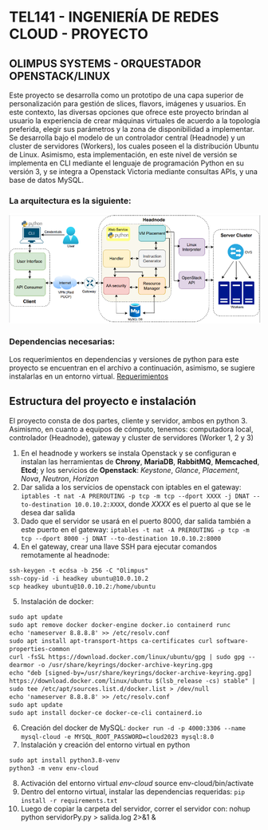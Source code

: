 # TEL141 - INGENIERÍA DE REDES CLOUD - PROYECTO
## OLIMPUS SYSTEMS - ORQUESTADOR OPENSTACK/LINUX
Este proyecto se desarrolla como un prototipo de una capa superior de personalización para gestión de slices, flavors, imágenes y usuarios. En este contexto, las diversas opciones que ofrece este proyecto brindan al usuario la experiencia de crear máquinas virtuales de acuerdo a la topología preferida, elegir sus parámetros y la zona de disponibilidad a implementar.
Se desarrolla bajo el modelo de un controlador central (Headnode) y un cluster de servidores (Workers), los cuales poseen el la distribución Ubuntu de Linux. Asimismo, esta implementación, en este nivel de versión se implementa en CLI mediante el lenguaje de programación Python en su versión 3, y se integra a Openstack Victoria mediante consultas APIs, y una base de datos MySQL.
### La arquitectura es la siguiente:
![Arquitectura de la aplicación](arquitectura.png)
### Dependencias necesarias:
Los requerimientos en dependencias y versiones de python para este proyecto se encuentran en el archivo a continuación, asimismo, se sugiere instalarlas en un entorno virtual.
[Requerimientos](requirements.txt)
## Estructura del proyecto e instalación
El proyecto consta de dos partes, cliente y servidor, ambos en python 3.
Asimismo, en cuanto a equipos de cómputo, tenemos: computadora local, controlador (Headnode), gateway y cluster de servidores (Worker 1, 2 y 3)
1. En el headnode y workers se instala Openstack y se configuran e instalan las herramientas de **Chrony**, **MariaDB**, **RabbitMQ**, **Memcached**, **Etcd**; y los servicios de **Openstack**: *Keystone*,  *Glance*, *Placement*, *Nova*, *Neutron*, *Horizon*
2. Dar salida a los servicios de openstack con iptables en el gateway: `iptables -t nat -A PREROUTING -p tcp -m tcp --dport XXXX -j DNAT --to-destination 10.0.10.2:XXXX`, donde *XXXX* es el puerto al que se le desea dar salida
3. Dado que el servidor se usará en el puerto 8000, dar salida también a este puerto en el gateway: `iptables -t nat -A PREROUTING -p tcp -m tcp --dport 8000 -j DNAT --to-destination 10.0.10.2:8000`
4. En el gateway, crear una llave SSH para ejecutar comandos remotamente al headnode:
```
ssh-keygen -t ecdsa -b 256 -C "Olimpus"
ssh-copy-id -i headkey ubuntu@10.0.10.2
scp headkey ubuntu@10.0.10.2:/home/ubuntu
```
5. Instalación de docker:
```
sudo apt update
sudo apt remove docker docker-engine docker.io containerd runc
echo 'nameserver 8.8.8.8' >> /etc/resolv.conf 
sudo apt install apt-transport-https ca-certificates curl software-properties-common
curl -fsSL https://download.docker.com/linux/ubuntu/gpg | sudo gpg --dearmor -o /usr/share/keyrings/docker-archive-keyring.gpg
echo "deb [signed-by=/usr/share/keyrings/docker-archive-keyring.gpg] https://download.docker.com/linux/ubuntu $(lsb_release -cs) stable" | sudo tee /etc/apt/sources.list.d/docker.list > /dev/null
echo 'nameserver 8.8.8.8' >> /etc/resolv.conf 
sudo apt update
sudo apt install docker-ce docker-ce-cli containerd.io
```
6. Creación del docker de MySQL:
`docker run -d -p 4000:3306 --name mysql-cloud -e MYSQL_ROOT_PASSWORD=cloud2023 mysql:8.0`
7. Instalación y creación del entorno virtual en python
```
sudo apt install python3.8-venv
python3 -m venv env-cloud
```
8. Activación del entorno virtual *env-cloud*
source env-cloud/bin/activate
9. Dentro del entorno virtual, instalar las dependencias requeridas:
`pip install -r requirements.txt`
10. Luego de copiar la carpeta del servidor, correr el servidor con:
nohup python servidorPy.py > salida.log 2>&1 &